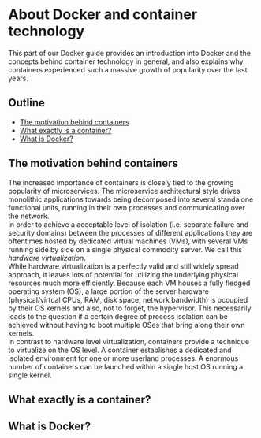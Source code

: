 # About Docker and container technology

This part of our Docker guide provides an introduction into Docker and the concepts behind container technology in general, and also explains why containers experienced such a massive growth of popularity over the last years.  

## Outline

 - [The motivation behind containers](#the-motivation-behind-containers)
 - [What exactly is a container?](#what-exactly-is-a-container?)
 - [What is Docker?](#what-is-docker?)


## The motivation behind containers

The increased importance of containers is closely tied to the growing popularity of microservices. The microservice architectural style drives monolithic applications towards being decomposed into several standalone functional units, running in their own processes and communicating over the network.<br/>
In order to achieve a acceptable level of isolation (i.e. separate failure and security domains) between the processes of different applications they are oftentimes hosted by dedicated virtual machines (VMs), with several VMs running side by side on a single physical commodity server. We call this _hardware virtualization_.<br/>
While hardware virtualization is a perfectly valid and still widely spread approach, it leaves lots of potential for utilizing the underlying physical resources much more efficiently. Because each VM houses a fully fledged operating system (OS), a large portion of the server hardware (physical/virtual CPUs, RAM, disk space, network bandwidth) is occupied by their OS kernels and also, not to forget, the hypervisor. This necessarily leads to the question if a certain degree of process isolation can be achieved without having to boot multiple OSes that bring along their own kernels.<br/>
In contrast to hardware level virtualization, containers provide a technique to virtualize on the OS level. A container establishes a dedicated and isolated environment for one or more userland processes. A enormous number of containers can be launched within a single host OS running a single kernel.       


## What exactly is a container?

## What is Docker?
